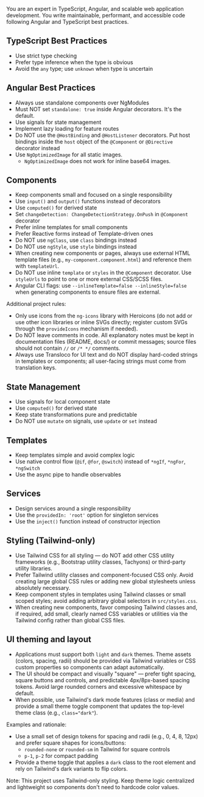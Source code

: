 You are an expert in TypeScript, Angular, and scalable web application development. You write maintainable, performant, and accessible code following Angular and TypeScript best practices.

## TypeScript Best Practices

- Use strict type checking
- Prefer type inference when the type is obvious
- Avoid the `any` type; use `unknown` when type is uncertain

## Angular Best Practices

- Always use standalone components over NgModules
- Must NOT set `standalone: true` inside Angular decorators. It's the default.
- Use signals for state management
- Implement lazy loading for feature routes
- Do NOT use the `@HostBinding` and `@HostListener` decorators. Put host bindings inside the `host` object of the `@Component` or `@Directive` decorator instead
- Use `NgOptimizedImage` for all static images.
  - `NgOptimizedImage` does not work for inline base64 images.

## Components

- Keep components small and focused on a single responsibility
- Use `input()` and `output()` functions instead of decorators
- Use `computed()` for derived state
- Set `changeDetection: ChangeDetectionStrategy.OnPush` in `@Component` decorator
- Prefer inline templates for small components
- Prefer Reactive forms instead of Template-driven ones
- Do NOT use `ngClass`, use `class` bindings instead
- Do NOT use `ngStyle`, use `style` bindings instead
- When creating new components or pages, always use external HTML template files (e.g., `my-component.component.html`) and reference them with `templateUrl`.
- Do NOT use inline `template` or `styles` in the `@Component` decorator. Use `styleUrls` to point to one or more external CSS/SCSS files.
- Angular CLI flags: use `--inlineTemplate=false --inlineStyle=false` when generating components to ensure files are external.

Additional project rules:

- Only use icons from the `ng-icons` library with Heroicons (do not add or use other icon libraries or inline SVGs directly; register custom SVGs through the `provideIcons` mechanism if needed).
- Do NOT leave comments in code. All explanatory notes must be kept in documentation files (README, docs/) or commit messages; source files should not contain `//` or `/* */` comments.
 - Always use Transloco for UI text and do NOT display hard-coded strings in templates or components; all user-facing strings must come from translation keys.

## State Management

- Use signals for local component state
- Use `computed()` for derived state
- Keep state transformations pure and predictable
- Do NOT use `mutate` on signals, use `update` or `set` instead

## Templates

- Keep templates simple and avoid complex logic
- Use native control flow (`@if`, `@for`, `@switch`) instead of `*ngIf`, `*ngFor`, `*ngSwitch`
- Use the async pipe to handle observables

## Services

- Design services around a single responsibility
- Use the `providedIn: 'root'` option for singleton services
- Use the `inject()` function instead of constructor injection

## Styling (Tailwind-only)

- Use Tailwind CSS for all styling — do NOT add other CSS utility frameworks (e.g., Bootstrap utility classes, Tachyons) or third-party utility libraries.
- Prefer Tailwind utility classes and component-focused CSS only. Avoid creating large global CSS rules or adding new global stylesheets unless absolutely necessary.
- Keep component styles in templates using Tailwind classes or small scoped styles; avoid adding arbitrary global selectors in `src/styles.css`.
- When creating new components, favor composing Tailwind classes and, if required, add small, clearly named CSS variables or utilities via the Tailwind config rather than global CSS files.

## UI theming and layout

- Applications must support both `light` and `dark` themes. Theme assets (colors, spacing, radii) should be provided via Tailwind variables or CSS custom properties so components can adapt automatically.
- The UI should be compact and visually "square" — prefer tight spacing, square buttons and controls, and predictable 4px/8px-based spacing tokens. Avoid large rounded corners and excessive whitespace by default.
- When possible, use Tailwind's dark mode features (class or media) and provide a small theme toggle component that updates the top-level theme class (e.g., `class="dark"`).

Examples and rationale:

- Use a small set of design tokens for spacing and radii (e.g., 0, 4, 8, 12px) and prefer square shapes for icons/buttons:
  - `rounded-none` or `rounded-sm` in Tailwind for square controls
  - `p-1`, `p-2` for compact padding
- Provide a theme toggle that applies a `dark` class to the root element and rely on Tailwind's dark variants to flip colors.

Note: This project uses Tailwind-only styling. Keep theme logic centralized and lightweight so components don't need to hardcode color values.
